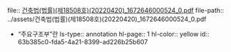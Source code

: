 file:: [건축법(법률)(제18508호)(20220420)_1672646000524_0.pdf](../assets/건축법(법률)(제18508호)(20220420)_1672646000524_0.pdf)
file-path:: ../assets/건축법(법률)(제18508호)(20220420)_1672646000524_0.pdf

- “주요구조부”란
  ls-type:: annotation
  hl-page:: 1
  hl-color:: yellow
  id:: 63b385c0-fda5-4a21-8399-ad226b25b607
